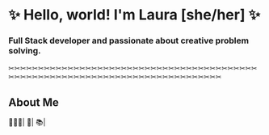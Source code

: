 <h1> ✨ Hello, world! I'm Laura [she/her] ✨ </h1>
<h3> Full Stack developer and passionate about creative problem solving. </h3>
<p>✂︎✂︎✂︎✂︎✂︎✂︎✂︎✂︎✂︎✂︎✂︎✂︎✂︎✂︎✂︎✂︎✂︎✂︎✂︎✂︎✂︎✂︎✂︎✂︎✂︎✂︎✂︎✂︎✂︎✂︎✂︎✂︎✂︎✂︎✂︎✂︎✂︎✂︎✂︎✂︎✂︎✂︎✂︎✂︎✂︎✂︎✂︎✂︎✂︎✂︎✂︎✂︎✂︎✂︎✂︎✂︎✂︎✂︎✂︎✂︎✂︎✂︎✂︎✂︎✂︎✂︎✂︎✂︎✂︎✂︎✂︎✂︎✂︎✂︎✂︎✂︎✂︎✂︎</p>
<h2>About Me</h2>
👩🏻‍💻|
🥑|
📚|



<!--
**laurazerbini/laurazerbini** is a ✨ _special_ ✨ repository because its `README.md` (this file) appears on your GitHub profile.

Here are some ideas to get you started:

- 🔭 I’m currently working on ...
- 🌱 I’m currently learning ...
- 👯 I’m looking to collaborate on ...
- 🤔 I’m looking for help with ...
- 💬 Ask me about ...
- 📫 How to reach me: ...
- 😄 Pronouns: ...
- ⚡ Fun fact: ...
-->
